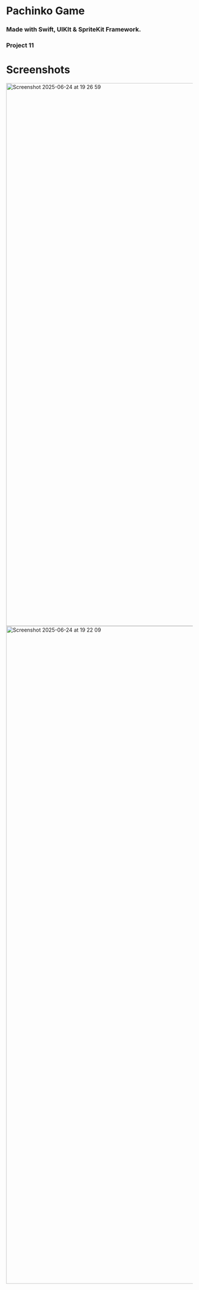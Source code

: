 
# Pachinko Game

### Made with Swift, UIKIt & SpriteKit Framework.

### Project 11

# Screenshots

<img width="1466" alt="Screenshot 2025-06-24 at 19 26 59" src="https://github.com/user-attachments/assets/de28bff3-2751-4699-8844-7b0af19fe726" />
<img width="1776" alt="Screenshot 2025-06-24 at 19 22 09" src="https://github.com/user-attachments/assets/3915b7a2-63b4-4a5a-b20f-ab9ba0382112" />
